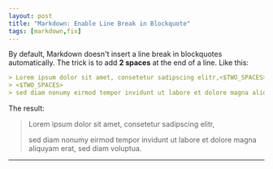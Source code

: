 ```yaml
---
layout: post
title: "Markdown: Enable Line Break in Blockquote"
tags: [markdown,fix]
---
```


By default, Markdown doesn't insert a line break in blockquotes automatically.
The trick is to add **2 spaces** at the end of a line. Like this:

```markdown
> Lorem ipsum dolor sit amet, consetetur sadipscing elitr,<$TWO_SPACES>  
> <$TWO_SPACES>  
> sed diam nonumy eirmod tempor invidunt ut labore et dolore magna aliquyam erat, sed diam voluptua.
```

The result:
> Lorem ipsum dolor sit amet, consetetur sadipscing elitr,  
>   
> sed diam nonumy eirmod tempor invidunt ut labore et dolore magna aliquyam erat, sed diam voluptua.

---
